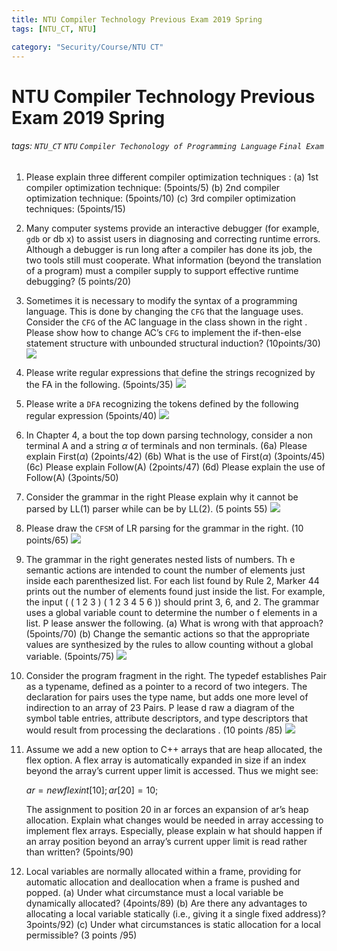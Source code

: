 ```yaml
---
title: NTU Compiler Technology Previous Exam 2019 Spring
tags: [NTU_CT, NTU]

category: "Security/Course/NTU CT"
---
```


# NTU Compiler Technology Previous Exam 2019 Spring
###### tags: `NTU_CT` `NTU` `Compiler Techonology of Programming Language` `Final Exam`

1. Please explain three different compiler optimization techniques :
(a) 1st compiler optimization technique: (5points/5)
(b) 2nd compiler optimization technique: (5points/10)
(c) 3rd compiler optimization techniques: (5points/15)

2. Many computer systems provide an interactive debugger (for example, `gdb` or db x) to assist users in diagnosing and correcting runtime errors. Although a debugger is run long after a compiler has done its job, the two tools still must cooperate. What information (beyond the translation of a program) must a compiler supply to support effective runtime debugging? (5 points/20)


3. Sometimes it is necessary to modify the syntax of a programming language. This is done by changing the `CFG` that the language uses. Consider the `CFG` of the AC language in the class shown in the right . Please show how to change AC’s `CFG` to implement the if-then-else statement structure with unbounded structural induction? (10points/30)
![](https://imgur.com/hhDGOmm.png)

4. Please write regular expressions that define the strings recognized by the FA in the following. (5points/35)
![](https://imgur.com/kbYNf94.png)

5. Please write a `DFA` recognizing the tokens defined by the following regular expression (5points/40)
![](https://imgur.com/QVZGdkQ.png)

6. In Chapter 4, a bout the top down parsing technology, consider a non terminal A and a string $\alpha$ of terminals and non terminals.
(6a) Please explain First($\alpha$) (2points/42)
(6b) What is the use of First($\alpha$) (3points/45)
(6c) Please explain Follow(A) (2points/47)
(6d) Please explain the use of Follow(A) (3points/50)

7. Consider the grammar in the right Please explain why it cannot be parsed by LL(1) parser while can be by LL(2). (5 points 55)
![](https://imgur.com/lIdGVTC.png)

8. Please draw the `CFSM` of LR parsing for the grammar in the right. (10 points/65)
![](https://imgur.com/cxsfYYj.png)

9. The grammar in the right generates nested lists of numbers. Th e semantic actions are intended to count the number of elements just inside each parenthesized list. For each list found by Rule 2, Marker 44 prints out the number of elements found just inside the list. For example, the input ( ( 1 2 3 ) ( 1 2 3 4 5 6 )) should print 3, 6, and 2. The grammar uses a global variable count to determine the number o f elements in a list. P lease answer the following.
(a) What is wrong with that approach? (5points/70)
(b) Change the semantic actions so that the appropriate values are synthesized by the rules to allow counting without a global variable. (5points/75)
![](https://imgur.com/Q203Cbc.png)

10. Consider the program fragment in the right. The typedef establishes Pair as a typename, defined as a pointer to a record of two integers. The declaration for pairs uses the type name, but adds one more level of indirection to an array of 23 Pairs. P lease d raw a diagram of the symbol table entries, attribute descriptors, and type descriptors that would result from processing the declarations . (10 points /85)
![](https://imgur.com/HuseBl6.png)

11. Assume we add a new option to C++ arrays that are heap allocated, the flex option. A flex array is automatically expanded in size if an index beyond the array’s current upper limit is accessed. Thus we might see: 

    $ar = new flex int[10]; ar[20] = 10;$ 

    The assignment to position 20 in ar forces an expansion of ar’s heap allocation. Explain what changes would be needed in array accessing to implement flex arrays. Especially, please explain w hat should happen if an array position beyond an array’s current upper limit is read rather than written? (5points/90)

12. Local variables are normally allocated within a frame, providing for automatic allocation and deallocation when a frame is pushed and popped.
(a) Under what circumstance must a local variable be dynamically allocated? (4points/89)
(b) Are there any advantages to allocating a local variable statically (i.e., giving it a single fixed address)? 3points/92)
(c) Under what circumstances is static allocation for a local permissible? (3 points /95)